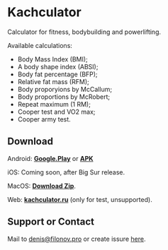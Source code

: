 # Kachculator
Calculator for fitness, bodybuilding and powerlifting.

Available calculations: 
- Body Mass Index (BMI);
- A body shape index (ABSI);
- Body fat percentage (BFP);
- Relative fat mass (RFM);
- Body proporyions by McCallum;
- Body proportions by McRobert;
- Repeat maximum (1 RM);
- Cooper test and VO2 max;
- Cooper army test.

## Download
Android: **[Google.Play](https://play.google.com/store/apps/details?id=pro.filonov.kachkulator)** or **[APK](https://github.com/filonov/kachculator/releases/download/v.1.1/app-release.apk)**

iOS: Coming soon, after Big Sur release.

MacOS: **[Download Zip](https://github.com/filonov/kachculator/releases/download/v.1.1/macos-1.1.zip)**.

Web: **[kachculator.ru](https://kachculator.ru)** (only for test, unsupported).

## Support or Contact

Mail to [denis@filonov.pro](mailto://denis@filonov.pro)
or create issure [here](https://github.com/filonov/kachculator/issues).

